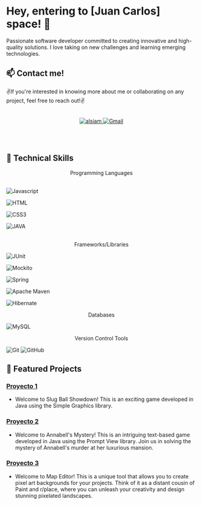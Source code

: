 # Hey, entering to [Juan Carlos] space! 👋

Passionate software developer committed to creating innovative and high-quality solutions. I love taking on new challenges and learning emerging technologies.

## 📫 Contact me!

✌️If you're interested in knowing more about me or collaborating on any project, feel free to reach out!✌️
<br/>
<br/>
<p align="center">
<a href="https://www.linkedin.com/in/upcjdev/" target="https://www.linkedin.com/in/upcjdev/">
<img src="https://img.shields.io/badge/LinkedIn-0077B5?style=for-the-badge&logo=linkedin&logoColor=white" alt="alsiam"/>
</a>  <a href="mailto:caftpjuancarlos@gmail.com">
  <img src="https://img.shields.io/badge/Gmail-D14836?style=for-the-badge&logo=gmail&logoColor=white" alt="Gmail"/>
</a>
</p>
<br/>
<br/>

## 🚀 Technical Skills

<div align="center">
 Programming Languages
</div>
  <br/>
  
![Javascript](https://img.shields.io/badge/Javascript-F0DB4F?style=for-the-badge&labelColor=black&logo=javascript&logoColor=F0DB4F)

![HTML](https://img.shields.io/badge/HTML5-E34F26?style=for-the-badge&logo=html5&logoColor=white)

![CSS3](https://img.shields.io/badge/CSS3-1572B6?style=for-the-badge&logo=css3&logoColor=white)

![JAVA](https://img.shields.io/badge/JAVA-007396?style=for-the-badge&logo=java&logoColor=white)

<br/>

<div align="center">
 Frameworks/Libraries
</div>

![JUnit](https://img.shields.io/badge/JUnit-25A162?style=for-the-badge&logo=junit5&logoColor=white)

![Mockito](https://img.shields.io/badge/Mockito-DC143C?style=for-the-badge&logo=mockito&logoColor=white)

![Spring](https://img.shields.io/badge/Spring-6DB33F?style=for-the-badge&logo=spring&logoColor=white)

![Apache Maven](https://img.shields.io/badge/Apache_Maven-C71A36?style=for-the-badge&logo=apache-maven&logoColor=white)

![Hibernate](https://img.shields.io/badge/Hibernate-59666C?style=for-the-badge&logo=hibernate&logoColor=white)


<div align="center">
 Databases
</div>

![MySQL](https://img.shields.io/badge/MySQL-4479A1?style=for-the-badge&logo=mysql&logoColor=white)


<div align="center">
 Version Control Tools
</div>

![Git](https://img.shields.io/badge/Git-F05032?style=for-the-badge&logo=git&logoColor=white)
![GitHub](https://img.shields.io/badge/GitHub-181717?style=for-the-badge&logo=github&logoColor=white)

## 🌱 Featured Projects

### [Proyecto 1](https://github.com/Chispa8/Slug-Ball-Showdown) 
- Welcome to Slug Ball Showdown! This is an exciting game developed in Java using the Simple Graphics library.

### [Proyecto 2](https://github.com/Chispa8/Annabell-s-Mystery)
- Welcome to Annabell's Mystery! This is an intriguing text-based game developed in Java using the Prompt View library. Join us in solving the mystery of Annabell's murder at her luxurious mansion.
  
### [Proyecto 3](https://github.com/Chispa8/Map-Editor)
- Welcome to Map Editor! This is a unique tool that allows you to create pixel art backgrounds for your projects. Think of it as a distant cousin of Paint and r/place, where you can unleash your creativity and design stunning pixelated landscapes.
